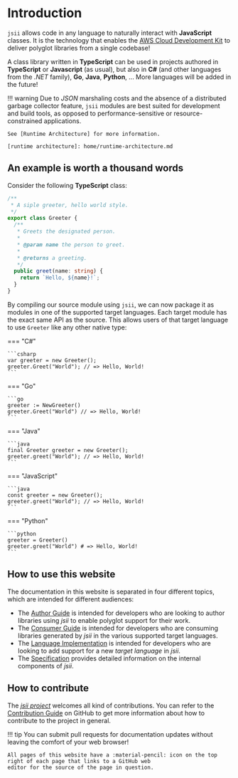 # Introduction

`jsii` allows code in any language to naturally interact with **JavaScript** classes. It is the technology that enables
the [AWS Cloud Development Kit][cdk] to deliver polyglot libraries from a single codebase!

[cdk]: https://github.com/aws/aws-cdk

A class library written in **TypeScript** can be used in projects authored in **TypeScript** or **Javascript** (as
usual), but also in **C#** (and other languages from the _.NET_ family), **Go**, **Java**, **Python**, ... More
languages will be added in the future!

!!! warning
    Due to *JSON* marshaling costs and the absence of a distributed garbage collector feature, `jsii` modules are best
    suited for development and build tools, as opposed to performance-sensitive or resource-constrained applications.

    See [Runtime Architecture] for more information.

    [runtime architecture]: home/runtime-architecture.md

## An example is worth a thousand words

Consider the following **TypeScript** class:

```ts
/**
 * A siple greeter, hello world style.
 */
export class Greeter {
  /**
   * Greets the designated person.
   *
   * @param name the person to greet.
   *
   * @returns a greeting.
   */
  public greet(name: string) {
    return `Hello, ${name}!`;
  }
}
```

By compiling our source module using `jsii`, we can now package it as modules in one of the supported target languages.
Each target module has the exact same API as the source. This allows users of that target language to use `Greeter` like
any other native type:

=== "C#"

    ```csharp
    var greeter = new Greeter();
    greeter.Greet("World"); // => Hello, World!
    ```

=== "Go"

    ```go
    greeter := NewGreeter()
    greeter.Greet("World") // => Hello, World!
    ```

=== "Java"

    ```java
    final Greeter greeter = new Greeter();
    greeter.greet("World"); // => Hello, World!
    ```

=== "JavaScript"

    ```java
    const greeter = new Greeter();
    greeter.greet("World"); // => Hello, World!
    ```

=== "Python"

    ```python
    greeter = Greeter()
    greeter.greet("World") # => Hello, World!
    ```

## How to use this website

The documentation in this website is separated in four different topics, which are intended for different audiences:

- The [Author Guide](dev-guide/index.md) is intended for developers who are looking to author libraries using *jsii*
  to enable polyglot support for their work.
- The [Consumer Guide](consumer-guide/index.md) is intended for developers who are consuming libraries generated by
  *jsii* in the various supported target languages.
- The [Language Implementation](language-support/index.md) is intended for developers who are looking to add support for
  a new *target language* in *jsii*.
- The [Specification](specification/1-introduction.md) provides detailed information on the internal components of
  *jsii*.

## How to contribute

The [*jsii project*](https://github.com/aws/jsii) welcomes all kind of contributions. You can refer to the
[Contribution Guide](https://github.com/aws/jsii/trees/main/CONTRIBUTING.md) on GitHub to get more information about how
to contribute to the project in general.

!!! tip
    You can submit pull requests for documentation updates without leaving the comfort of your web browser!

    All pages of this website have a :material-pencil: icon on the top right of each page that links to a GitHub web
    editor for the source of the page in question.
